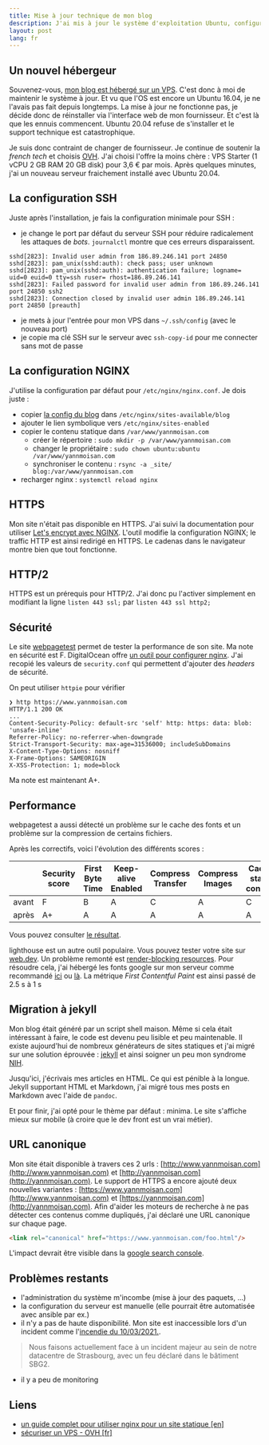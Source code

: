 ```yaml
---
title: Mise à jour technique de mon blog
description: J'ai mis à jour le système d'exploitation Ubuntu, configurer HTTPS et HTTP/2, améliorer la sécurité et les performances et changer le générateur de contenu statique.
layout: post
lang: fr
---
```

## Un nouvel hébergeur

Souvenez-vous, [mon blog est hébergé sur un VPS](/hebergement.html). C'est donc à moi de maintenir le système à jour. Et vu que l'OS est encore un Ubuntu 16.04, 
je ne l'avais pas fait depuis longtemps. La mise à jour ne fonctionne pas, je décide donc de réinstaller via l'interface web
de mon fournisseur. Et c'est là que les ennuis commencent. Ubuntu 20.04 refuse de s'installer et le support technique est catastrophique.

Je suis donc contraint de changer de fournisseur. Je continue de soutenir la _french tech_ et choisis [OVH](https://www.ovh.com/fr/).
J'ai choisi l'offre la moins chère : VPS Starter (1 vCPU 2 GB RAM 20 GB disk) pour 3,6 € par mois. Après quelques minutes, j'ai un nouveau
serveur fraichement installé avec Ubuntu 20.04.

## La configuration SSH
Juste après l'installation, je fais la configuration minimale pour SSH :
- je change le port par défaut du serveur SSH pour réduire radicalement les attaques de _bots_. 
  `journalctl` montre que ces erreurs disparaissent. 
```
sshd[2823]: Invalid user admin from 186.89.246.141 port 24850
sshd[2823]: pam_unix(sshd:auth): check pass; user unknown
sshd[2823]: pam_unix(sshd:auth): authentication failure; logname= uid=0 euid=0 tty=ssh ruser= rhost=186.89.246.141
sshd[2823]: Failed password for invalid user admin from 186.89.246.141 port 24850 ssh2
sshd[2823]: Connection closed by invalid user admin 186.89.246.141 port 24850 [preauth]
```  
- je mets à jour l'entrée pour mon VPS dans `~/.ssh/config` (avec le nouveau port)
- je copie ma clé SSH sur le serveur avec `ssh-copy-id` pour me connecter sans mot de passe

## La configuration NGINX
J'utilise la configuration par défaut pour `/etc/nginx/nginx.conf`. Je dois juste :
- copier [la config du blog](https://github.com/YannMoisan/blog/blob/master/nginx/blog) dans `/etc/nginx/sites-available/blog` 
- ajouter le lien symbolique vers `/etc/nginx/sites-enabled`
- copier le contenu statique dans `/var/www/yannmoisan.com`
  - créer le répertoire : `sudo mkdir -p /var/www/yannmoisan.com`
  - changer le propriétaire : `sudo chown ubuntu:ubuntu /var/www/yannmoisan.com`
  - synchroniser le contenu : `rsync -a _site/ blog:/var/www/yannmoisan.com`
- recharger nginx : `systemctl reload nginx`

## HTTPS
Mon site n'était pas disponible en HTTPS. J'ai suivi la documentation pour utiliser [Let's encrypt avec NGINX](https://www.nginx.com/blog/using-free-ssltls-certificates-from-lets-encrypt-with-nginx/).
L'outil modifie la configuration NGINX; le traffic HTTP est ainsi redirigé en HTTPS. Le cadenas dans le navigateur montre bien que tout fonctionne.

## HTTP/2
HTTPS est un prérequis pour HTTP/2. J'ai donc pu l'activer simplement en modifiant la ligne `listen 443 ssl;` par `listen 443 ssl http2;`

## Sécurité
Le site [webpagetest](https://webpagetest.org) permet de tester la performance de son site. Ma note en sécurité est F.
DigitalOcean offre [un outil pour configurer nginx](https://www.digitalocean.com/community/tools/nginx). J'ai recopié les valeurs
de `security.conf` qui permettent d'ajouter des _headers_ de sécurité.

On peut utiliser `httpie` pour vérifier 

```
❯ http https://www.yannmoisan.com
HTTP/1.1 200 OK
...
Content-Security-Policy: default-src 'self' http: https: data: blob: 'unsafe-inline'
Referrer-Policy: no-referrer-when-downgrade
Strict-Transport-Security: max-age=31536000; includeSubDomains
X-Content-Type-Options: nosniff
X-Frame-Options: SAMEORIGIN
X-XSS-Protection: 1; mode=block
```

Ma note est maintenant A+.

## Performance
webpagetest a aussi détecté un problème sur le cache des fonts et un problème sur la compression de certains fichiers. 

Après les correctifs, voici l'évolution des différents scores :

| |Security score|First Byte Time|Keep-alive Enabled|Compress Transfer|Compress Images|Cache static content|
|---|---|---|---|---|---|---|
|avant|F|B|A|C|A|C|
|après|A+|A|A|A|A|A|

Vous pouvez consulter [le résultat](https://webpagetest.org/result/210309_AiB3_d67682d3e764a6cff8a772ad588e4583/).

lighthouse est un autre outil populaire. Vous pouvez tester votre site sur [web.dev](https://web.dev/measure/).
Un problème remonté est [render-blocking resources](https://web.dev/render-blocking-resources/). Pour résoudre cela, j'ai hébergé les fonts google sur mon serveur comme recommandé 
[ici](https://sia.codes/posts/making-google-fonts-faster/) ou 
[là](https://wpspeedmatters.com/self-host-google-fonts/).
La métrique _First Contentful Paint_ est ainsi passé de 2.5 s à 1 s


## Migration à jekyll
Mon blog était généré par un script shell maison. Même si cela était intéressant à faire, le code est devenu peu lisible
et peu maintenable. Il existe aujourd'hui de nombreux générateurs de sites statiques et j'ai migré sur une solution éprouvée : [jekyll](https://jekyllrb.com/) 
et ainsi soigner un peu mon syndrome [NIH](https://en.wikipedia.org/wiki/Not_invented_here).

Jusqu'ici, j'écrivais mes articles en HTML. Ce qui est pénible à la longue. Jekyll supportant HTML et Markdown, j'ai migré
tous mes posts en Markdown avec l'aide de `pandoc`.

Et pour finir, j'ai opté pour le thème par défaut : minima. Le site s'affiche mieux sur mobile (à croire que le dev front est un vrai métier).

## URL canonique
Mon site était disponible à travers ces 2 urls : [http://www.yannmoisan.com](http://www.yannmoisan.com) et 
[http://yannmoisan.com](http://yannmoisan.com). 
Le support de HTTPS a encore ajouté deux nouvelles variantes : [https://www.yannmoisan.com](http://www.yannmoisan.com) et
[https://yannmoisan.com](http://yannmoisan.com). Afin d'aider les moteurs de recherche à ne pas détecter ces contenus 
comme dupliqués, j'ai déclaré une URL canonique sur chaque page.

```html
<link rel="canonical" href="https://www.yannmoisan.com/foo.html"/>
```

L'impact devrait être visible dans la [google search console](https://search.google.com/search-console).

## Problèmes restants
- l'administration du système m'incombe (mise à jour des paquets, …)
- la configuration du serveur est manuelle (elle pourrait être automatisée avec ansible par ex.)
- il n'y a pas de haute disponibilité. Mon site est inaccessible lors d'un incident comme l'[incendie du 10/03/2021.](https://www.lemonde.fr/societe/article/2021/03/10/a-strasbourg-un-important-incendie-sur-le-site-de-l-entreprise-ovh-classe-seveso_6072548_3224.html).
  
> Nous faisons actuellement face à un incident majeur au sein de notre datacentre de Strasbourg, avec un feu déclaré dans le bâtiment SBG2.

- il y a peu de monitoring

## Liens

- [un guide complet pour utiliser nginx pour un site statique [en]](https://jgefroh.medium.com/a-guide-to-using-nginx-for-static-websites-d96a9d034940)
- [sécuriser un VPS - OVH [fr]](https://docs.ovh.com/fr/vps/conseils-securisation-vps/)
